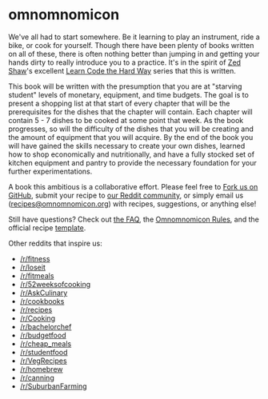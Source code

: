 omnomnomicon
============

We've all had to start somewhere. Be it learning to play an instrument, ride a bike, or cook for yourself. Though there have been plenty of books written on all of these, there is often nothing better than jumping in and getting your hands dirty to really introduce you to a practice. It's in the spirit of [Zed Shaw](http://en.wikipedia.org/wiki/Zed_Shaw)'s excellent [Learn Code the Hard Way](http://learncodethehardway.org/) series that this is written.


This book will be written with the presumption that you are at "starving student" levels of monetary, equipment, and time budgets. The goal is to present a shopping list at that start of every chapter that will be the prerequisites for the dishes that the chapter will contain. Each chapter will contain 5 - 7 dishes to be cooked at some point that week. As the book progresses, so will the difficulty of the dishes that you will be creating and the amount of equipment that you will acquire. By the end of the book you will have gained the skills necessary to create your own dishes, learned how to shop economically and nutritionally, and have a fully stocked set of kitchen equipment and pantry to provide the necessary foundation for your further experimentations.


A book this ambitious is a collaborative effort. Please feel free to [Fork us on GitHub](https://github.com/LAlephOne/omnomnomicon), submit your recipe to [our Reddit community](http://reddit.com/r/omnomnomicon_book/submit), or simply email us (recipes@omnomnomicon.org) with recipes, suggestions, or anything else!

Still have questions? Check out [the FAQ](http://www.reddit.com/r/omnomnomicon_book/comments/uj10d/omnomnomicon_faqs/), the [Omnomnomicon Rules](http://www.reddit.com/r/omnomnomicon_book/comments/uj2uk/omnomnomicon_rules/), and the official recipe [template](http://www.reddit.com/r/omnomnomicon_book/comments/uj32e/omnomnomicon_template/).


Other reddits that inspire us:
* [/r/fitness](http://reddit.com/r/fitness)
* [/r/loseit](http://www.reddit.com/r/loseit/)
* [/r/fitmeals](http://reddit.com/r/fitmeals)
* [/r/52weeksofcooking](http://www.reddit.com/r/52weeksofcooking/)
* [/r/AskCulinary](http://www.reddit.com/r/AskCulinary/)
* [/r/cookbooks](http://www.reddit.com/r/cookbooks/)
* [/r/recipes](http://www.reddit.com/r/recipes/)
* [/r/Cooking](http://www.reddit.com/r/Cooking/)
* [/r/bachelorchef](http://www.reddit.com/r/bachelorchef/)
* [/r/budgetfood](http://www.reddit.com/r/budgetfood/)
* [/r/cheap_meals](http://reddit.com/r/cheap_meals)
* [/r/studentfood](http://www.reddit.com/r/studentfood/)
* [/r/VegRecipes](http://www.reddit.com/r/VegRecipes/)
* [/r/homebrew](http://reddit.com/r/homebrew)
* [/r/canning](http://www.reddit.com/r/Canning/)
* [/r/SuburbanFarming](http://www.reddit.com/r/SuburbanFarming/)